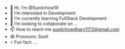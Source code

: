 - 👋 Hi, I’m @Sunilchow19
- 👀 I’m interested in Development
- 🌱 I’m currently learning FullStack Development
- 💞️ I’m looking to collaborate on ...
- 📫 How to reach me sunilchowdhary1172@gmail.com
- 😄 Pronouns: Sunil
- ⚡ Fun fact: ...

<!---
Sunilchow19/Sunilchow19 is a ✨ special ✨ repository because its `README.md` (this file) appears on your GitHub profile.
You can click the Preview link to take a look at your changes.
--->
